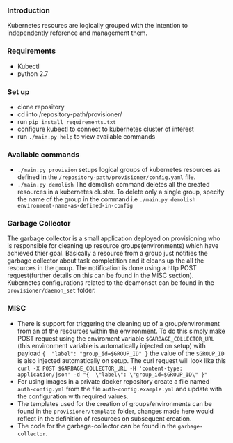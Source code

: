 ### Introduction
Kubernetes resoures are logically grouped with the intention to independently reference and management them.
<!-- 
├── README.md
├── garbage-collector
│   ├── Dockerfile
│   └── server
│       ├── kube.py
│       ├── requirements.txt
│       └── server.py
└── provisioner
    ├── auth-config.example.yml
    ├── config.yml
    ├── constants.py
    ├── constants.pyc
    ├── daemon_set
    │   ├── daemonset.yaml
    │   ├── rbac-garbage-collector.yml
    │   └── service.yaml
    ├── kube.py
    ├── main.py
    ├── requirements.txt
    ├── templates
    │   ├── deployment.jinja
    │   ├── job.jinja
    │   └── service.jinja
    ├── util.py -->

### Requirements
- Kubectl 
- python 2.7

### Set up
- clone repository
- cd into /repository-path/provisioner/
- run `pip install requirements.txt`
- configure kubectl to connect to kubernetes cluster of interest
- run `./main.py help` to view available commands

### Available commands
- `./main.py provision`
    setups logical groups of kubernetes resources as defined in the `/repository-path/provisioner/config.yaml` file. 
- `./main.py demolish`
    The demolish command deletes all the created resources in a kubernetes cluster. To delete only a single group, specify the name of the group in the command i.e `./main.py demolish environment-name-as-defined-in-config`

### Garbage Collector 
The garbage collector is a small application deployed on provisioning who is responsible for cleaning up resource groups(environments) which have achieved thier goal. Basically a resource from a group just notifies the garbage collector about task completition and it cleans up the all the resources in the group. The notification is done using a http POST request(further details on this can be found in the MISC section). Kubernetes configurations related to the deamonset can be found in the `provisioner/daemon_set` folder.

### MISC
- There is support for triggering the cleaning up of a group/environment from an of the resources within the environment. To do this simply make POST request using the enviroment variable `$GARBAGE_COLLECTOR_URL` (this environment variable is automatically injected on setup) with payload `{  "label": "group_id=$GROUP_ID" }`
the value of the `$GROUP_ID` is also injected automatically on setup.
The curl request will look like this
`curl -X POST $GARBAGE_COLLECTOR_URL -H 'content-type: application/json' -d "{  \"label\": \"group_id=$GROUP_ID\" }"`
- For using images in a private docker repository create a file named `auth-config.yml` from the file `auth-config.example.yml` and update with the configuration with required values.
- The templates used for the creation of groups/environments can be found in the `provisioner/template` folder, changes made here would reflect in the definition of resources on subsequent creation.
- The code for the garbage-collector can be found in the `garbage-collector`.
